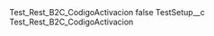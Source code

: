 <?xml version="1.0" encoding="UTF-8"?>
<CustomMetadata xmlns="http://soap.sforce.com/2006/04/metadata" xmlns:xsi="http://www.w3.org/2001/XMLSchema-instance" xmlns:xsd="http://www.w3.org/2001/XMLSchema">
    <label>Test_Rest_B2C_CodigoActivacion</label>
    <protected>false</protected>
    <values>
        <field>TestSetup__c</field>
        <value xsi:type="xsd:string">Test_Rest_B2C_CodigoActivacion</value>
    </values>
</CustomMetadata>
